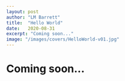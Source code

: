```yaml
---
layout: post
author: "LM Barrett"
title:  "Hello World"
date:   2020-08-31
excerpt: "Coming soon..."
image: "/images/covers/HelloWorld-v01.jpg"
---
```


# Coming soon...
